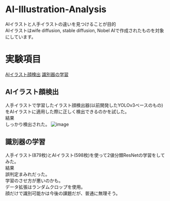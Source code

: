# AI-Illustration-Analysis
AIイラストと人手イラストの違いを見つけることが目的\
AIイラストはwife diffusion, stable diffusion, Nobel AIで作成されたものを対象にしています。
# 実験項目 
[AIイラスト顔検出](#AIイラスト顔検出)
[識別器の学習](#識別器の学習)
## AIイラスト顔検出
人手イラストで学習したイラスト顔検出器(以前開発したYOLOv3ベースのもの)をAIイラストに適用した際に正しく検出できるのかを試した。\
結果\
しっかり検出された。
![image](https://user-images.githubusercontent.com/55880071/195827632-b47b94c6-8f7d-424f-9e5e-916e5bece9e2.png)

## 識別器の学習
人手イラスト(879枚)とAIイラスト(598枚)を使って2値分類ResNetの学習をしてみた。\
結果\
誤判定まみれだった。\
学習のさせ方が悪いのかも。\
データ拡張はランダムクロップを使用。\
顔だけで識別可能かは今後の課題だが、普通に無理そう。
